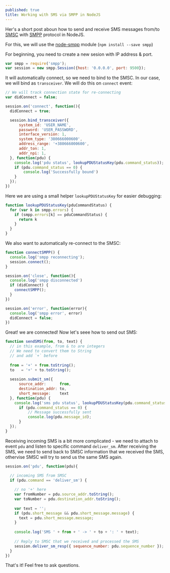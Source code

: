 ```yaml
---
published: true
title: Working with SMS via SMPP in NodeJS
---
```


Her's a short post aboun how to send and receive SMS messages from/to [SMSC](https://en.wikipedia.org/wiki/Short_message_service_center) with [SMPP](https://en.wikipedia.org/wiki/Short_Message_Peer-to-Peer) protocol in NodeJS.

For this, we will use the [node-smpp](https://github.com/farhadi/node-smpp) module (`npm install --save smpp`)

For beginning, you need to create a new sesion with IP address & port.

```js
var smpp = require('smpp');
var session = new smpp.Session({host: '0.0.0.0', port: 9500});
```

It will automatically connect, so we need to bind to the SMSC. In our case, we will bind as `transceiver`. We will do this on `connect` event: 

```js
// We will track connection state for re-connecting
var didConnect = false; 

session.on('connect', function(){
  didConnect = true;

  session.bind_transceiver({
      system_id: 'USER_NAME',
      password: 'USER_PASSWORD',
      interface_version: 1,
      system_type: '380666000600',
      address_range: '+380666000600',
      addr_ton: 1,
      addr_npi: 1,
  }, function(pdu) {
    console.log('pdu status', lookupPDUStatusKey(pdu.command_status));
    if (pdu.command_status == 0) {
        console.log('Successfully bound')
    }
  });
})
```

Here we are using a small helper `lookupPDUStatusKey` for easier debugging: 

```js
function lookupPDUStatusKey(pduCommandStatus) {
  for (var k in smpp.errors) {
    if (smpp.errors[k] == pduCommandStatus) {
      return k
    }
  }
}
```

We also want to automatically re-connect to the SMSC:

```js
function connectSMPP() {
  console.log('smpp reconnecting');
  session.connect();
}

session.on('close', function(){
  console.log('smpp disconnected')
  if (didConnect) {
    connectSMPP();
  }
})

session.on('error', function(error){
  console.log('smpp error', error)
  didConnect = false;
})
```

Great! we are connected! Now let's seee how to send out SMS:

```js
function sendSMS(from, to, text) {
  // in this example, from & to are integers
  // We need to convert them to String
  // and add `+` before
  
  from = '+' + from.toString();
  to   = '+' + to.toString();
  
  session.submit_sm({
      source_addr:      from,
      destination_addr: to,
      short_message:    text
  }, function(pdu) {
    console.log('sms pdu status', lookupPDUStatusKey(pdu.command_status));
      if (pdu.command_status == 0) {
          // Message successfully sent
          console.log(pdu.message_id);
      }
  });
}
```

Receiving incoming SMS is a bit more complicated - we need to attach to event `pdu` and listen to specific command `deliver_sm`. After receiving the SMS, we need to send back to SMSC information that we received the SMS, othervise SMSC will try to send us the same SMS again.

```js
session.on('pdu', function(pdu){

  // incoming SMS from SMSC
  if (pdu.command == 'deliver_sm') {
    
    // no '+' here
    var fromNumber = pdu.source_addr.toString();
    var toNumber = pdu.destination_addr.toString();
    
    var text = '';
    if (pdu.short_message && pdu.short_message.message) {
      text = pdu.short_message.message;
    }
    
    console.log('SMS ' + from + ' -> ' + to + ': ' + text);
  
    // Reply to SMSC that we received and processed the SMS
    session.deliver_sm_resp({ sequence_number: pdu.sequence_number });
  }
})
```

That's it! Feel free to ask questions.